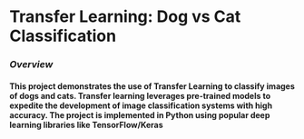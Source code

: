# **Transfer Learning: Dog vs Cat Classification**

### *Overview*

#### This project demonstrates the use of Transfer Learning to classify images of dogs and cats. Transfer learning leverages pre-trained models to expedite the development of image classification systems with high accuracy. The project is implemented in Python using popular deep learning libraries like TensorFlow/Keras
